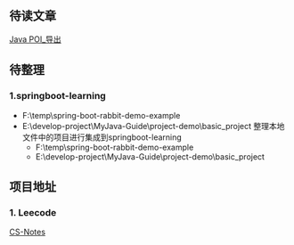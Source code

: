 ## 待读文章

[Java POI_导出](
https://blog.csdn.net/sunnyzyq/article/details/121994504?spm=1001.2100.3001.7377&utm_medium=distribute.pc_feed_blog_category.none-task-blog-classify_tag-4.nonecase&depth_1-utm_source=distribute.pc_feed_blog_category.none-task-blog-classify_tag-4.nonecase)



## 待整理

### 1.springboot-learning

- F:\temp\spring-boot-rabbit-demo-example
- E:\develop-project\MyJava-Guide\project-demo\basic_project 整理本地文件中的项目进行集成到springboot-learning
  - F:\temp\spring-boot-rabbit-demo-example
  - E:\develop-project\MyJava-Guide\project-demo\basic_project 

## 项目地址

### 1. Leecode

[CS-Notes](https://github.com.cnpmjs.org/CyC2018/CS-Notes.git)
